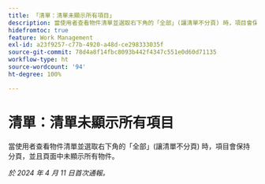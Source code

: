 ```yaml
---
title: 「清單：清單未顯示所有項目」
description: 當使用者查看物件清單並選取右下角的「全部」(讓清單不分頁) 時，項目會保持分頁，並且頁面中未顯示所有物件。
hidefromtoc: true
feature: Work Management
exl-id: a23f9257-c77b-4920-a48d-ce298333035f
source-git-commit: 78d4a8f14fbc8093b442f4347c551e0d60d71135
workflow-type: ht
source-wordcount: '94'
ht-degree: 100%

---
```


# 清單：清單未顯示所有項目

當使用者查看物件清單並選取右下角的「全部」(讓清單不分頁) 時，項目會保持分頁，並且頁面中未顯示所有物件。

_於 2024 年 4 月 11 日首次通報。_
